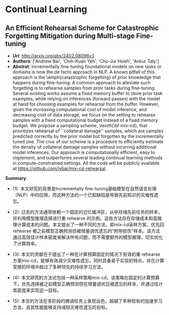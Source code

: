 # Continual Learning
## An Efficient Rehearsal Scheme for Catastrophic Forgetting Mitigation during Multi-stage Fine-tuning
- **Url**: http://arxiv.org/abs/2402.08096v3
- **Authors**: ['Andrew Bai', 'Chih-Kuan Yeh', 'Cho-Jui Hsieh', 'Ankur Taly']
- **Abstrat**: Incrementally fine-tuning foundational models on new tasks or domains is now the de facto approach in NLP. A known pitfall of this approach is the \emph{catastrophic forgetting} of prior knowledge that happens during fine-tuning. A common approach to alleviate such forgetting is to rehearse samples from prior tasks during fine-tuning. Several existing works assume a fixed memory buffer to store prior task examples, while relying on inferences (forward passes) with the model at hand for choosing examples for rehearsal from the buffer. However, given the increasing computational cost of model inference, and decreasing cost of data storage, we focus on the setting to rehearse samples with a fixed computational budget instead of a fixed memory budget. We propose a sampling scheme, \texttt{\bf mix-cd}, that prioritizes rehearsal of ``collateral damage'' samples, which are samples predicted correctly by the prior model but forgotten by the incrementally tuned one. The crux of our scheme is a procedure to efficiently estimate the density of collateral damage samples without incurring additional model inferences. Our approach is computationally efficient, easy to implement, and outperforms several leading continual learning methods in compute-constrained settings. All the code will be publicly available at https://github.com/jybai/mix-cd-rehearsal.


**Summary**: 

- (1): 本文研究的背景是Incrementally fine-tuning基础模型在自然语言处理（NLP）中的应用，而这种方法的一个已知缺陷是导致先前知识的灾难性遗忘。

- (2): 过去的方法通常依赖一个固定的记忆缓冲区，从中存储先前任务的样本，并利用模型推理选择进行重 rehearse 的示例。这些方法存在存储成本和高推理计算成本的问题。本文提出了一种不同的方法，即mix-cd采样方案，优先回 rehearse 被之前模型正确预测但被增量调优遗忘的“附带损伤”样本。该方法通过高效估计样本密度来解决所有问题，而不需要额外的模型推理，切实优化了计算效率。

- (3): 本文的贡献在于提出了一种在计算预算固定的情况下有效的重 rehearse 方案mix-cd，能够有效减少灾难性遗忘，同时具备易于实现的特点，并在计算受限的环境中超过了多种领先的持续学习方法。

- (4): 本文研究的方法论包括一种采样策略mix-cd，该策略在固定的计算预算下，优先选择被之前模型正确预测但在增量调优后被遗忘的样本，并通过估计其密度来实现这一目标。

- (5): 本文的方法在多阶段的微调任务上表现出色，超越了多种现有的加速学习方法，且其性能能够支持减轻灾难性遗忘的目标。

